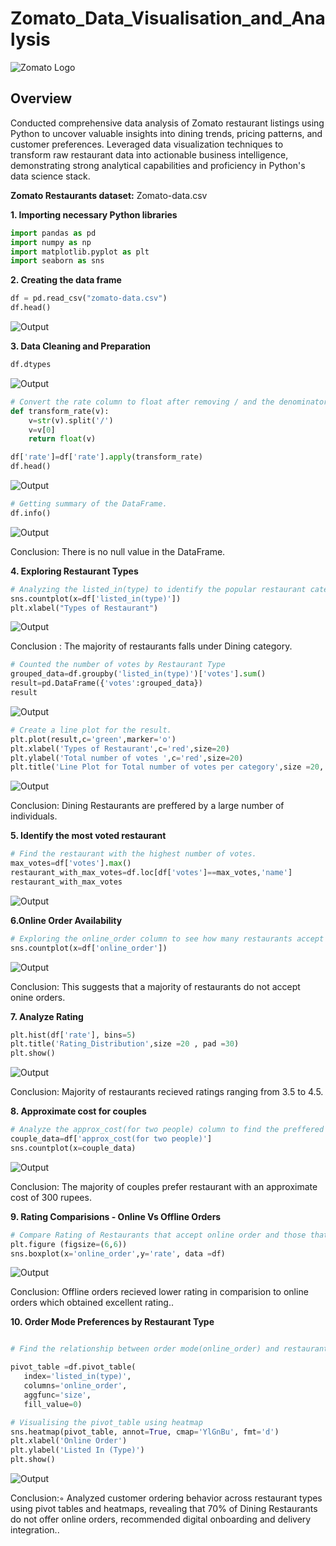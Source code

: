 # Zomato_Data_Visualisation_and_Analysis

![Zomato Logo](https://github.com/i-am-rahularora5504/zomato_data_visualisation_and_insights/blob/main/Zomato_logo.png)

## Overview
Conducted comprehensive data analysis of Zomato restaurant listings using Python to uncover valuable insights into dining trends, pricing patterns, and customer preferences. Leveraged data visualization techniques to transform raw restaurant data into actionable business intelligence, demonstrating strong analytical capabilities and proficiency in Python's data science stack.

**Zomato Restaurants dataset:** Zomato-data.csv


**1. Importing necessary Python libraries**
```python
import pandas as pd
import numpy as np
import matplotlib.pyplot as plt
import seaborn as sns
```

**2. Creating the data frame**
```python
df = pd.read_csv("zomato-data.csv")          
df.head()
```
![Output](https://github.com/i-am-rahularora5504/zomato_data_visualisation_and_insights/blob/main/ss1.png)

**3. Data Cleaning and Preparation**
```python
df.dtypes
```
![Output](https://github.com/i-am-rahularora5504/zomato_data_visualisation_and_insights/blob/main/ss2.png)

```python
# Convert the rate column to float after removing / and the denominator.
def transform_rate(v):
    v=str(v).split('/')
    v=v[0]
    return float(v)

df['rate']=df['rate'].apply(transform_rate)
df.head()
```
![Output](https://github.com/i-am-rahularora5504/zomato_data_visualisation_and_insights/blob/main/ss3.png)

```python
# Getting summary of the DataFrame.
df.info()
```
![Output](https://github.com/i-am-rahularora5504/zomato_data_visualisation_and_insights/blob/main/ss4.png)

Conclusion: There is no null value in the DataFrame.

**4. Exploring Restaurant Types**

```python
# Analyzing the listed_in(type) to identify the popular restaurant categories.
sns.countplot(x=df['listed_in(type)'])
plt.xlabel("Types of Restaurant")
```
![Output](https://github.com/i-am-rahularora5504/zomato_data_visualisation_and_insights/blob/main/ss5.png)

Conclusion : The majority of restaurants falls under Dining category.

```python
# Counted the number of votes by Restaurant Type
grouped_data=df.groupby('listed_in(type)')['votes'].sum() 
result=pd.DataFrame({'votes':grouped_data})
result  
```
![Output](https://github.com/i-am-rahularora5504/zomato_data_visualisation_and_insights/blob/main/ss6.png)

```python
# Create a line plot for the result.
plt.plot(result,c='green',marker='o')
plt.xlabel('Types of Restaurant',c='red',size=20)
plt.ylabel('Total number of votes ',c='red',size=20)
plt.title('Line Plot for Total number of votes per category',size =20, pad =30)
```
![Output](https://github.com/i-am-rahularora5504/zomato_data_visualisation_and_insights/blob/main/ss7.png)

Conclusion: Dining Restaurants are preffered by a large number of individuals.

**5. Identify the most voted restaurant**

```python
# Find the restaurant with the highest number of votes.
max_votes=df['votes'].max()
restaurant_with_max_votes=df.loc[df['votes']==max_votes,'name']
restaurant_with_max_votes
```
![Output](https://github.com/i-am-rahularora5504/zomato_data_visualisation_and_insights/blob/main/ss8.png)


**6.Online Order Availability**

```python
# Exploring the online_order column to see how many restaurants accept online.
sns.countplot(x=df['online_order'])
```
![Output](https://github.com/i-am-rahularora5504/zomato_data_visualisation_and_insights/blob/main/ss9.png)

Conclusion: This suggests that a majority of restaurants do not accept onine orders.

**7. Analyze Rating**

```python
plt.hist(df['rate'], bins=5)
plt.title('Rating_Distribution',size =20 , pad =30)
plt.show()
```
![Output](https://github.com/i-am-rahularora5504/zomato_data_visualisation_and_insights/blob/main/ss10.png)

Conclusion: Majority of restaurants recieved ratings ranging from 3.5 to 4.5.

**8. Approximate cost for couples**

```python
# Analyze the approx_cost(for two people) column to find the preffered price range.
couple_data=df['approx_cost(for two people)']
sns.countplot(x=couple_data)
```
![Output](https://github.com/i-am-rahularora5504/zomato_data_visualisation_and_insights/blob/main/ss11.png)

Conclusion: The majority of couples prefer restaurant with an approximate cost of 300 rupees.

**9. Rating Comparisions - Online Vs Offline Orders**

```python
# Compare Rating of Restaurants that accept online order and those that don't.
plt.figure (figsize=(6,6))
sns.boxplot(x='online_order',y='rate', data =df)
```
![Output](https://github.com/i-am-rahularora5504/zomato_data_visualisation_and_insights/blob/main/ss12.png)

Conclusion: Offline orders recieved lower rating in comparision to online orders which obtained excellent rating..

**10. Order Mode Preferences by Restaurant Type**

```python

# Find the relationship between order mode(online_order) and restaurant type(listed_in(type)).

pivot_table =df.pivot_table(
   index='listed_in(type)',
   columns='online_order',
   aggfunc='size', 
   fill_value=0)

# Visualising the pivot_table using heatmap
sns.heatmap(pivot_table, annot=True, cmap='YlGnBu', fmt='d')
plt.xlabel('Online Order')
plt.ylabel('Listed In (Type)')
plt.show()
```
![Output](https://github.com/i-am-rahularora5504/zomato_data_visualisation_and_insights/blob/main/ss13.png)

Conclusion:◦	Analyzed customer ordering behavior across restaurant types using pivot tables and heatmaps, revealing that 70% of Dining Restaurants do not offer online orders, recommended digital onboarding and delivery integration..

































